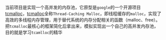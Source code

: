 当前项目是实现⼀个高并发的内存池，它原型是`google`的⼀个开源项目[tcmalloc](https://github.com/google/tcmalloc)，[tcmalloc](https://gitee.com/mirrors/tcmalloc)全称`Thread-Caching Malloc`，即线程缓存的`malloc`，实现了高效的多线程内存管理，用于替代系统的内存分配相关的函数（malloc、free）。把`tcmalloc`最核⼼的框架简化后拿出来，模拟实现出⼀个自己的高并发内存池，目的就是学习`tcamlloc`的精华



 
